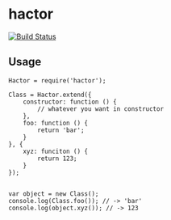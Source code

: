 # hactor

[![Build Status](https://api.travis-ci.org/innocentio/hactor.png)](https://travis-ci.org/innocentio/hactor)


## Usage

```
Hactor = require('hactor');

Class = Hactor.extend({
	constructor: function () {
		// whatever you want in constructor		
	},
	foo: function () {
		return 'bar';
	}
}, {
	xyz: funciton () {
		return 123;
	}
});


var object = new Class();
console.log(Class.foo()); // -> 'bar'
console.log(object.xyz()); // -> 123
```
